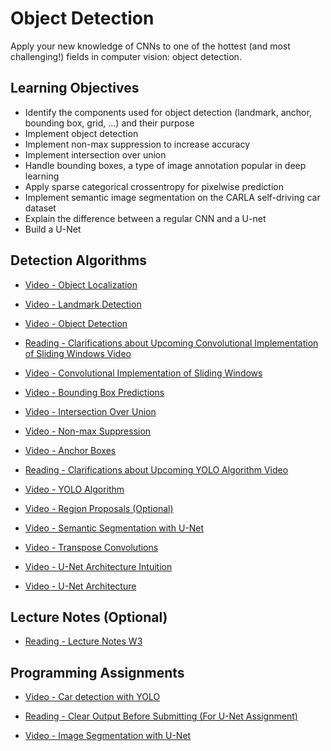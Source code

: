# Object Detection

Apply your new knowledge of CNNs to one of the hottest (and most challenging!) fields in computer vision: object detection.

## Learning Objectives

- Identify the components used for object detection (landmark, anchor, bounding box, grid, ...) and their purpose
- Implement object detection
- Implement non-max suppression to increase accuracy
- Implement intersection over union
- Handle bounding boxes, a type of image annotation popular in deep learning
- Apply sparse categorical crossentropy for pixelwise prediction
- Implement semantic image segmentation on the CARLA self-driving car dataset
- Explain the difference between a regular CNN and a U-net
- Build a U-Net

## Detection Algorithms

- [Video - Object Localization](https://www.coursera.org/learn/convolutional-neural-networks/lecture/nEeJM/object-localization)

- [Video - Landmark Detection](https://www.coursera.org/learn/convolutional-neural-networks/lecture/OkD3X/landmark-detection)

- [Video - Object Detection](https://www.coursera.org/learn/convolutional-neural-networks/lecture/VgyWR/object-detection)

- [Reading - Clarifications about Upcoming Convolutional Implementation of Sliding Windows Video](https://www.coursera.org/learn/convolutional-neural-networks/supplement/lk021/clarifications-about-upcoming-convolutional-implementation-of-sliding-windows)

- [Video - Convolutional Implementation of Sliding Windows](https://www.coursera.org/learn/convolutional-neural-networks/lecture/6UnU4/convolutional-implementation-of-sliding-windows)

- [Video - Bounding Box Predictions](https://www.coursera.org/learn/convolutional-neural-networks/lecture/9EcTO/bounding-box-predictions)

- [Video - Intersection Over Union](https://www.coursera.org/learn/convolutional-neural-networks/lecture/p9gxz/intersection-over-union)

- [Video - Non-max Suppression](https://www.coursera.org/learn/convolutional-neural-networks/lecture/dvrjH/non-max-suppression)

- [Video - Anchor Boxes](https://www.coursera.org/learn/convolutional-neural-networks/lecture/yNwO0/anchor-boxes)

- [Reading - Clarifications about Upcoming YOLO Algorithm Video](https://www.coursera.org/learn/convolutional-neural-networks/supplement/l4SFt/clarifications-about-upcoming-yolo-algorithm-video)

- [Video - YOLO Algorithm](https://www.coursera.org/learn/convolutional-neural-networks/lecture/fF3O0/yolo-algorithm)

- [Video - Region Proposals (Optional)](https://www.coursera.org/learn/convolutional-neural-networks/lecture/aCYZv/region-proposals-optional)

- [Video - Semantic Segmentation with U-Net](https://www.coursera.org/learn/convolutional-neural-networks/lecture/rEYzz/semantic-segmentation-with-u-net)

- [Video - Transpose Convolutions](https://www.coursera.org/learn/convolutional-neural-networks/lecture/kyoqR/transpose-convolutions)

- [Video - U-Net Architecture Intuition](https://www.coursera.org/learn/convolutional-neural-networks/lecture/Vw8sl/u-net-architecture-intuition)

- [Video - U-Net Architecture](https://www.coursera.org/learn/convolutional-neural-networks/lecture/GIIWY/u-net-architecture)

## Lecture Notes (Optional)

- [Reading - Lecture Notes W3](./Readings/C4_W3.pdf)

## Programming Assignments

- [Video - Car detection with YOLO](./Labs/Autonomous_driving_application_Car_detection.ipynb)

- [Reading - Clear Output Before Submitting (For U-Net Assignment)](https://www.coursera.org/learn/convolutional-neural-networks/supplement/CqMzb/clear-output-before-submitting-for-u-net-assignment)

- [Video - Image Segmentation with U-Net](./Labs/Image_segmentation_Unet_v1.ipynb)